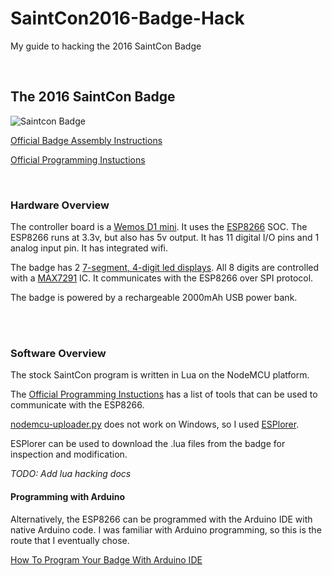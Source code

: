 # SaintCon2016-Badge-Hack
My guide to hacking the 2016 SaintCon Badge


<br />


## The 2016 SaintCon Badge

![Saintcon Badge](https://saintcon.gitlab.io/SaintCon2016Badge/img/IMG_20160929_213212.jpg) 

[Official Badge Assembly Instructions](saintcon.gitlab.io/SaintCon2016Badge/assembly)

[Official Programming Instuctions](saintcon.gitlab.io/SaintCon2016Badge/flashing)


<br />


### Hardware Overview


The controller board is a [Wemos D1 mini](https://www.wemos.cc/product/d1-mini.html). It uses the [ESP8266](http://www.esp8266.com/) SOC.
The ESP8266 runs at 3.3v, but also has 5v output. It has 11 digital I/O pins and 1 analog input pin. It has integrated wifi.


The badge has 2 [7-segment, 4-digit led displays](https://www.sparkfun.com/datasheets/Components/LED/7-Segment/YSD-439AB4B-35.pdf).
All 8 digits are controlled with a [MAX7291](http://www.datasheetarchive.com/MAX7291-datasheet.html) IC. It communicates with the ESP8266 over SPI protocol.

The badge is powered by a rechargeable 2000mAh USB power bank.


<br /><br /> 


### Software Overview


The stock SaintCon program is written in Lua on the NodeMCU platform.

The [Official Programming Instuctions](saintcon.gitlab.io/SaintCon2016Badge/flashing) has a list of tools that can be used to communicate with the ESP8266.

[nodemcu-uploader.py](https://github.com/kmpm/nodemcu-uploader) does not work on Windows, so I used [ESPlorer](https://github.com/4refr0nt/ESPlorer).


ESPlorer can be used to download the .lua files from the badge for inspection and modification.


*TODO: Add lua hacking docs*


#### Programming with Arduino


Alternatively, the ESP8266 can be programmed with the Arduino IDE with native Arduino code. I was familiar with Arduino programming, so this is the route that I eventually chose.

[How To Program Your Badge With Arduino IDE](./docs/Arduino.md)
